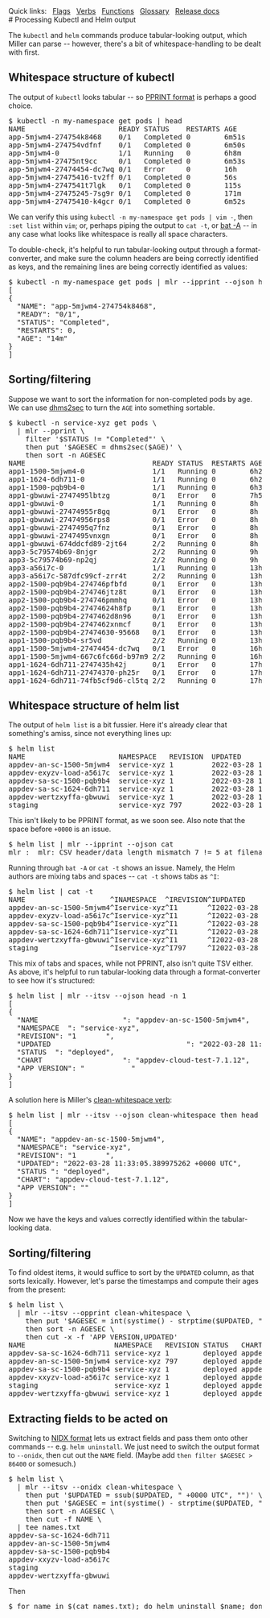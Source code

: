 <!---  PLEASE DO NOT EDIT DIRECTLY. EDIT THE .md.in FILE PLEASE. --->
<div>
<span class="quicklinks">
Quick links:
&nbsp;
<a class="quicklink" href="../reference-main-flag-list/index.html">Flags</a>
&nbsp;
<a class="quicklink" href="../reference-verbs/index.html">Verbs</a>
&nbsp;
<a class="quicklink" href="../reference-dsl-builtin-functions/index.html">Functions</a>
&nbsp;
<a class="quicklink" href="../glossary/index.html">Glossary</a>
&nbsp;
<a class="quicklink" href="../release-docs/index.html">Release docs</a>
</span>
</div>
# Processing Kubectl and Helm output

The `kubectl` and `helm` commands produce tabular-looking output, which Miller can parse -- however,
there's a bit of whitespace-handling to be dealt with first.

## Whitespace structure of kubectl

The output of `kubectl` looks tabular -- so [PPRINT format](file-formats.md#pprint-pretty-printed-tabular) is perhaps a good choice.

<pre class="pre-non-highlight-non-pair">
$ kubectl -n my-namespace get pods | head
NAME                      READY STATUS    RESTARTS AGE
app-5mjwm4-274754k8468    0/1   Completed 0        6m51s
app-5mjwm4-274754vdfnf    0/1   Completed 0        6m50s
app-5mjwm4-0              1/1   Running   0        6h8m
app-5mjwm4-27475nt9cc     0/1   Completed 0        6m53s
app-5mjwm4-27474454-dc7wq 0/1   Error     0        16h
app-5mjwm4-27475416-tv2ff 0/1   Completed 0        56s
app-5mjwm4-2747541t7lgk   0/1   Completed 0        115s
app-5mjwm4-27475245-7sg9r 0/1   Completed 0        171m
app-5mjwm4-27475410-k4gcr 0/1   Completed 0        6m52s
</pre>

We can verify this using `kubectl -n my-namespace get pods | vim -`, then `:set list` within `vim`;
or, perhaps piping the output to `cat -t`, or [bat -A](https://github.com/sharkdp/bat) -- in any
case what looks like whitespace is really all space characters.

To double-check, it's helpful to run tabular-looking output through a format-converter, and make
sure the column headers are being correctly identified as keys, and the remaining lines are being
correctly identified as values:

<pre class="pre-non-highlight-non-pair">
$ kubectl -n my-namespace get pods | mlr --ipprint --ojson head -n 1
[
{
  "NAME": "app-5mjwm4-274754k8468",
  "READY": "0/1",
  "STATUS": "Completed",
  "RESTARTS": 0,
  "AGE": "14m"
}
]
</pre>

## Sorting/filtering

Suppose we want to sort the information for non-completed pods by age. We can use
[dhms2sec](reference-dsl-builtin-functions.md#dhms2sec) to turn the `AGE` into something sortable.

<pre class="pre-non-highlight-non-pair">
$ kubectl -n service-xyz get pods \
  | mlr --pprint \
    filter '$STATUS != "Completed"' \
    then put '$AGESEC = dhms2sec($AGE)' \
    then sort -n AGESEC
NAME                              READY STATUS  RESTARTS AGE   AGESEC
app1-1500-5mjwm4-0                1/1   Running 0        6h22m 22920
app1-1624-6dh711-0                1/1   Running 0        6h27m 23220
app1-1500-pqb9b4-0                1/1   Running 0        6h30m 23400
app1-gbwuwi-2747495lbtzg          0/1   Error   0        7h59m 28740
app1-gbwuwi-0                     1/1   Running 0        8h    28800
app1-gbwuwi-27474955r8gq          0/1   Error   0        8h    28800
app1-gbwuwi-27474956rps8          0/1   Error   0        8h    28800
app1-gbwuwi-2747495q7fnz          0/1   Error   0        8h    28800
app1-gbwuwi-2747495vnxgn          0/1   Error   0        8h    28800
app1-gbwuwi-674ddcfd89-2jt64      2/2   Running 0        8h    28800
app3-5c79574b69-8njgr             2/2   Running 0        9h    32400
app3-5c79574b69-np2qj             2/2   Running 0        9h    32400
app3-a56i7c-0                     1/1   Running 0        13h   46800
app3-a56i7c-587dfc99cf-zrr4t      2/2   Running 0        13h   46800
app2-1500-pqb9b4-274746pfbfd      0/1   Error   0        13h   46800
app2-1500-pqb9b4-274746jtz8t      0/1   Error   0        13h   46800
app2-1500-pqb9b4-274746pmmhq      0/1   Error   0        13h   46800
app2-1500-pqb9b4-27474624h8fp     0/1   Error   0        13h   46800
app2-1500-pqb9b4-2747462d8n96     0/1   Error   0        13h   46800
app2-1500-pqb9b4-2747462xnmcf     0/1   Error   0        13h   46800
app2-1500-pqb9b4-27474630-95668   0/1   Error   0        13h   46800
app1-1500-pqb9b4-sr5vd            2/2   Running 0        13h   46800
app1-1500-5mjwm4-27474454-dc7wq   0/1   Error   0        16h   57600
app1-1500-5mjwm4-667c6fc66d-b97m9 2/2   Running 0        16h   57600
app1-1624-6dh711-2747435h42j      0/1   Error   0        17h   61200
app1-1624-6dh711-27474370-ph25r   0/1   Error   0        17h   61200
app1-1624-6dh711-74fb5cf9d6-cl5tq 2/2   Running 0        17h   61200
</pre>

## Whitespace structure of helm list

The output of `helm list` is a bit fussier. Here it's already clear that something's amiss, since not everything lines up:

<pre class="pre-non-highlight-non-pair">
$ helm list
NAME                      NAMESPACE   REVISION  UPDATED                                 STATUS    CHART                     APP VERSION
appdev-an-sc-1500-5mjwm4  service-xyz 1         2022-03-28 11:33:05.389975262 +0000 UTC deployed  appdev-cloud-test-7.1.12
appdev-exyzv-load-a56i7c  service-xyz 1         2022-03-28 14:45:35.44317196 +0000 UTC  deployed  appdev-cloud-test-7.1.12
appdev-sa-sc-1500-pqb9b4  service-xyz 1         2022-03-28 14:24:33.978580048 +0000 UTC deployed  appdev-cloud-test-7.1.12
appdev-sa-sc-1624-6dh711  service-xyz 1         2022-03-28 10:09:05.966332699 +0000 UTC deployed  appdev-cloud-test-7.1.12
appdev-wertzxyffa-gbwuwi  service-xyz 1         2022-03-28 19:47:34.96763583 +0000 UTC  deployed  appdev-cloud-test-7.1.12
staging                   service-xyz 797       2022-03-28 18:39:34.005120936 +0000 UTC deployed  appdev-cloud-test-7.1.12
</pre>

This isn't likely to be PPRINT format, as we soon see. Also note that the space before `+0000` is an issue.

<pre class="pre-non-highlight-non-pair">
$ helm list | mlr --ipprint --ojson cat
mlr :  mlr: CSV header/data length mismatch 7 != 5 at filename (stdin) line  2.
</pre>

Running through `bat -A` or `cat -t` shows an issue. Namely, the Helm authors are mixing tabs and spaces -- `cat -t` shows tabs as `^I`:

<pre class="pre-non-highlight-non-pair">
$ helm list | cat -t
NAME                    ^INAMESPACE  ^IREVISION^IUPDATED                                ^ISTATUS  ^ICHART                   ^IAPP VERSION
appdev-an-sc-1500-5mjwm4^Iservice-xyz^I1       ^I2022-03-28 11:33:05.389975262 +0000 UTC^Ideployed^Iappdev-cloud-test-7.1.12^I
appdev-exyzv-load-a56i7c^Iservice-xyz^I1       ^I2022-03-28 14:45:35.44317196 +0000 UTC ^Ideployed^Iappdev-cloud-test-7.1.12^I
appdev-sa-sc-1500-pqb9b4^Iservice-xyz^I1       ^I2022-03-28 14:24:33.978580048 +0000 UTC^Ideployed^Iappdev-cloud-test-7.1.12^I
appdev-sa-sc-1624-6dh711^Iservice-xyz^I1       ^I2022-03-28 10:09:05.966332699 +0000 UTC^Ideployed^Iappdev-cloud-test-7.1.12^I
appdev-wertzxyffa-gbwuwi^Iservice-xyz^I1       ^I2022-03-28 19:47:34.96763583 +0000 UTC ^Ideployed^Iappdev-cloud-test-7.1.12^I
staging                 ^Iservice-xyz^I797     ^I2022-03-28 18:39:34.005120936 +0000 UTC^Ideployed^Iappdev-cloud-test-7.1.12^I
</pre>

This mix of tabs and spaces, while not PPRINT, also isn't quite TSV either. As above, it's helpful to run tabular-looking data through a format-converter
to see how it's structured:

<pre class="pre-non-highlight-non-pair">
$ helm list | mlr --itsv --ojson head -n 1
[
{
  "NAME                    ": "appdev-an-sc-1500-5mjwm4",
  "NAMESPACE  ": "service-xyz",
  "REVISION": "1       ",
  "UPDATED                                ": "2022-03-28 11:33:05.389975262 +0000 UTC",
  "STATUS  ": "deployed",
  "CHART                   ": "appdev-cloud-test-7.1.12",
  "APP VERSION": "           "
}
]
</pre>

A solution here is Miller's 
[clean-whitespace verb](reference-verbs.md#clean-whitespace):

<pre class="pre-non-highlight-non-pair">
$ helm list | mlr --itsv --ojson clean-whitespace then head -n 1
[
{
  "NAME": "appdev-an-sc-1500-5mjwm4",
  "NAMESPACE": "service-xyz",
  "REVISION": "1       ",
  "UPDATED": "2022-03-28 11:33:05.389975262 +0000 UTC",
  "STATUS ": "deployed",
  "CHART": "appdev-cloud-test-7.1.12",
  "APP VERSION": ""
}
]
</pre>

Now we have the keys and values correctly identified within the tabular-looking data.

## Sorting/filtering

To find oldest items, it would suffice to sort by the `UPDATED` column, as that sorts lexically.
However, let's parse the timestamps and compute their ages from the present:

<pre class="pre-non-highlight-non-pair">
$ helm list \
  | mlr --itsv --opprint clean-whitespace \
    then put '$AGESEC = int(systime() - strptime($UPDATED, "%Y-%m-%d %H:%M:%S.%f +0000 UTC"))' \
    then sort -n AGESEC \
    then cut -x -f 'APP VERSION,UPDATED'
NAME                     NAMESPACE   REVISION STATUS   CHART                    AGESEC
appdev-sa-sc-1624-6dh711 service-xyz 1        deployed appdev-cloud-test-7.1.12 30874
appdev-an-sc-1500-5mjwm4 service-xyz 797      deployed appdev-cloud-test-7.1.12 34955
appdev-sa-sc-1500-pqb9b4 service-xyz 1        deployed appdev-cloud-test-7.1.12 48993
appdev-xxyzv-load-a56i7c service-xyz 1        deployed appdev-cloud-test-7.1.12 50255
staging                  service-xyz 1        deployed appdev-cloud-test-7.1.12 60543
appdev-wertzxyffa-gbwuwi service-xyz 1        deployed appdev-cloud-test-7.1.12 65583
</pre>

## Extracting fields to be acted on

Switching to [NIDX format](file-formats.md#nidx-index-numbered-toolkit-style) lets us extract fields and pass them onto other commands -- e.g. `helm uninstall`.
We just need to switch the output format to `--onidx`, then cut out the `NAME` field. (Maybe add `then filter $AGESEC > 86400` or somesuch.)

<pre class="pre-non-highlight-non-pair">
$ helm list \
  | mlr --itsv --onidx clean-whitespace \
    then put '$UPDATED = ssub($UPDATED, " +0000 UTC", "")' \
    then put '$AGESEC = int(systime() - strptime($UPDATED, "%Y-%m-%d %H:%M:%S.%f"))' \
    then sort -n AGESEC \
    then cut -f NAME \
  | tee names.txt
appdev-sa-sc-1624-6dh711
appdev-an-sc-1500-5mjwm4
appdev-sa-sc-1500-pqb9b4
appdev-xxyzv-load-a56i7c
staging
appdev-wertzxyffa-gbwuwi
</pre>

Then

<pre class="pre-non-highlight-non-pair">
$ for name in $(cat names.txt); do helm uninstall $name; done
</pre>

